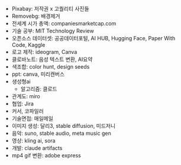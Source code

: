- Pixabay: 저작권 x 고퀄리티 사진들
- Removebg: 배경제거
- 전세계 시가 총액: companiesmarketcap.com
- 기술 공부: MIT Technology Review
- 오픈소스 데이터셋: 공공데이터포털, AI HUB, Hugging Face, Paper With Code, Kaggle
- 로고 제작: ideogram, Canva
- 클로바노트: 음성 텍스트 변환, AI요약
- 색조합: color hunt, design seeds
- ppt: canva, 미리캔버스
- 생성형ai
  - 알고리즘: 클로드
- 관계도: miro
- 협업: Jira
- 커서, 코파일러
- 기술면접: 매일메일
- 이미지 생성: 달리3, stable diffusion, 미드저니
- 음악: suno, stable audio, meta music gen
- 영상: kling ai, sora
- 개발: claude artifacts
- mp4 gif 변환: adobe express
